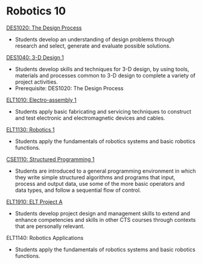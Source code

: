 # Robotics 10

[DES1020: The Design Process](DES1020.md)

* Students develop an understanding of design problems through research and select, generate and evaluate possible solutions.

[DES1040: 3-D Design 1](DES1040.md)

* Students develop skills and techniques for 3-D design, by using tools, materials and processes common to 3-D design to complete a variety of project activities.
* Prerequisite: DES1020: The Design Process

[ELT1010: Electro-assembly 1](ELT1010.md)

* Students apply basic fabricating and servicing techniques to construct and test electronic and electromagnetic devices and cables.

[ELT1130: Robotics 1](ELT1130.md)

* Students apply the fundamentals of robotics systems and basic robotics functions.

[CSE1110: Structured Programming 1](CSE1110.md)

* Students are introduced to a general programming environment in which they write simple structured algorithms and programs that input, process and output data, use some of the more basic operators and data types, and follow a sequential flow of control.

[ELT1910: ELT Project A](ELT1910.md)

* Students develop project design and management skills to extend and enhance competencies and skills in other CTS courses through contexts that are personally relevant.

ELT1140: Robotics Applications

* Students apply the fundamentals of robotics systems and basic robotics functions.
